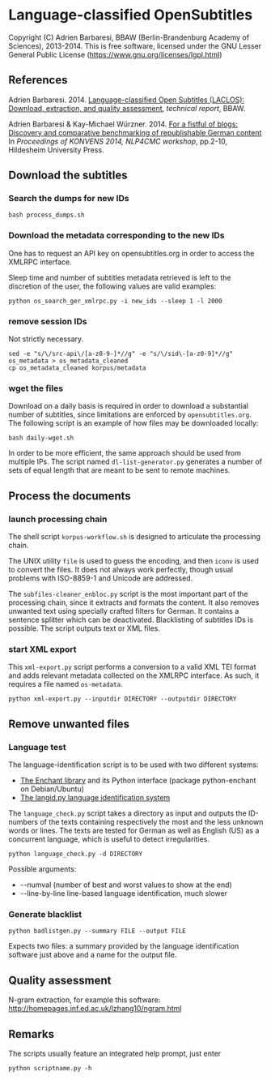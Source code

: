 Language-classified OpenSubtitles
=================================

Copyright (C) Adrien Barbaresi, BBAW (Berlin-Brandenburg Academy of Sciences), 2013-2014.
This is free software, licensed under the GNU Lesser General Public License (https://www.gnu.org/licenses/lgpl.html)


References
----------

Adrien Barbaresi. 2014. [Language-classified Open Subtitles (LACLOS): Download, extraction, and quality assessment](https://hal.archives-ouvertes.fr/hal-01083746/document), *technical report*, BBAW.

Adrien Barbaresi & Kay-Michael Würzner. 2014. [For a fistful of blogs: Discovery and comparative benchmarking of republishable German content](https://hal.archives-ouvertes.fr/hal-01083750/document) In *Proceedings of KONVENS 2014, NLP4CMC workshop*, pp.2-10, Hildesheim University Press.


Download the subtitles
----------------------

### Search the dumps for new IDs

    bash process_dumps.sh

### Download the metadata corresponding to the new IDs

One has to request an API key on opensubtitles.org in order to access the XMLRPC interface.

Sleep time and number of subtitles metadata retrieved is left to the discretion of the user, the following values are valid examples:

    python os_search_ger_xmlrpc.py -i new_ids --sleep 1 -l 2000

### remove session IDs

Not strictly necessary.

    sed -e "s/\/src-api\/[a-z0-9-]*//g" -e "s/\/sid\-[a-z0-9]*//g" os_metadata > os_metadata_cleaned
    cp os_metadata_cleaned korpus/metadata

### wget the files

Download on a daily basis is required in order to download a substantial number of subtitles, since limitations are enforced by `opensubtitles.org`. The following script is an example of how files may be downloaded locally:

    bash daily-wget.sh

In order to be more efficient, the same approach should be used from multiple IPs. The script named `dl-list-generator.py` generates a number of sets of equal length that are meant to be sent to remote machines.


Process the documents
---------------------

### launch processing chain

The shell script `korpus-workflow.sh` is designed to articulate the processing chain.

The UNIX utility `file` is used to guess the encoding, and then `iconv` is used to convert the files. It does not always work perfectly, though usual problems with ISO-8859-1 and Unicode are addressed.

The `subfiles-cleaner_enbloc.py` script is the most important part of the processing chain, since it extracts and formats the content. It also removes unwanted text using specially crafted filters for German. It contains a sentence splitter which can be deactivated. Blacklisting of subtitles IDs is possible. The script outputs text or XML files.

### start XML export

This `xml-export.py` script performs a conversion to a valid XML TEI format and adds relevant metadata collected on the XMLRPC interface. As such, it requires a file named `os-metadata`.

    python xml-export.py --inputdir DIRECTORY --outputdir DIRECTORY


Remove unwanted files
---------------------

### Language test

The language-identification script is to be used with two different systems:
- [The Enchant library](http://abisource.com/projects/enchant/) and its Python interface (package python-enchant on Debian/Ubuntu)
- [The langid.py language identification system](https://github.com/saffsd/langid.py)

The `language_check.py` script takes a directory as input and outputs the ID-numbers of the texts containing respectively the most and the less unknown words or lines. The texts are tested for German as well as English (US) as a concurrent language, which is useful to detect irregularities.

    python language_check.py -d DIRECTORY

Possible arguments:
- --numval (number of best and worst values to show at the end)
- --line-by-line line-based language identification, much slower

### Generate blacklist

    python badlistgen.py --summary FILE --output FILE

Expects two files: a summary provided by the language identification software just above and a name for the output file.


Quality assessment
------------------

N-gram extraction, for example this software: http://homepages.inf.ed.ac.uk/lzhang10/ngram.html


Remarks
-------

The scripts usually feature an integrated help prompt, just enter

    python scriptname.py -h

